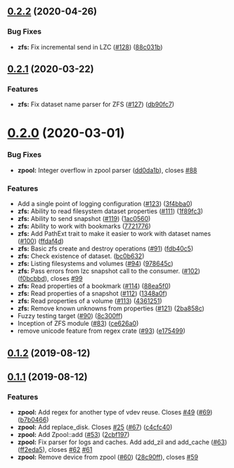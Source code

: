 ## [0.2.2](https://github.com/Inner-Heaven/libzetta-rs/compare/v0.2.1...v0.2.2) (2020-04-26)


### Bug Fixes

* **zfs:** Fix incremental send in LZC ([#128](https://github.com/Inner-Heaven/libzetta-rs/issues/128)) ([88c031b](https://github.com/Inner-Heaven/libzetta-rs/commit/88c031b))



## [0.2.1](https://github.com/Inner-Heaven/libzetta-rs/compare/v0.2.0...v0.2.1) (2020-03-22)


### Features

* **zfs:** Fix dataset name parser for ZFS ([#127](https://github.com/Inner-Heaven/libzetta-rs/issues/127)) ([db90fc7](https://github.com/Inner-Heaven/libzetta-rs/commit/db90fc7))



# [0.2.0](https://github.com/Inner-Heaven/libzetta-rs/compare/v0.1.2...v0.2.0) (2020-03-01)


### Bug Fixes

* **zpool:** Integer overflow in zpool parser ([dd0da1b](https://github.com/Inner-Heaven/libzetta-rs/commit/dd0da1b)), closes [#88](https://github.com/Inner-Heaven/libzetta-rs/issues/88)


### Features

* Add a single point of logging configuration ([#123](https://github.com/Inner-Heaven/libzetta-rs/issues/123)) ([3f4bba0](https://github.com/Inner-Heaven/libzetta-rs/commit/3f4bba0))
* **zfs:** Ability to read filesystem dataset properties ([#111](https://github.com/Inner-Heaven/libzetta-rs/issues/111)) ([1f89fc3](https://github.com/Inner-Heaven/libzetta-rs/commit/1f89fc3))
* **zfs:** Ability to send snapshot ([#119](https://github.com/Inner-Heaven/libzetta-rs/issues/119)) ([1ac0560](https://github.com/Inner-Heaven/libzetta-rs/commit/1ac0560))
* **zfs:** Ability to work with bookmarks ([7721776](https://github.com/Inner-Heaven/libzetta-rs/commit/7721776))
* **zfs:** Add PathExt trait to make it easier to work with dataset names ([#100](https://github.com/Inner-Heaven/libzetta-rs/issues/100)) ([ffdaf4d](https://github.com/Inner-Heaven/libzetta-rs/commit/ffdaf4d))
* **zfs:** Basic zfs create and destroy operations ([#91](https://github.com/Inner-Heaven/libzetta-rs/issues/91)) ([fdb40c5](https://github.com/Inner-Heaven/libzetta-rs/commit/fdb40c5))
* **zfs:** Check existence of dataset. ([bc0b632](https://github.com/Inner-Heaven/libzetta-rs/commit/bc0b632))
* **zfs:** Listing filesystems and volumes ([#94](https://github.com/Inner-Heaven/libzetta-rs/issues/94)) ([978645c](https://github.com/Inner-Heaven/libzetta-rs/commit/978645c))
* **zfs:** Pass errors from lzc snapshot call to the consumer. ([#102](https://github.com/Inner-Heaven/libzetta-rs/issues/102)) ([f0bcbbd](https://github.com/Inner-Heaven/libzetta-rs/commit/f0bcbbd)), closes [#99](https://github.com/Inner-Heaven/libzetta-rs/issues/99)
* **zfs:** Read properties of a bookmark ([#114](https://github.com/Inner-Heaven/libzetta-rs/issues/114)) ([88ea5f0](https://github.com/Inner-Heaven/libzetta-rs/commit/88ea5f0))
* **zfs:** Read properties of a snapshot ([#112](https://github.com/Inner-Heaven/libzetta-rs/issues/112)) ([1348a0f](https://github.com/Inner-Heaven/libzetta-rs/commit/1348a0f))
* **zfs:** Read properties of a volume ([#113](https://github.com/Inner-Heaven/libzetta-rs/issues/113)) ([4361251](https://github.com/Inner-Heaven/libzetta-rs/commit/4361251))
* **zfs:** Remove known unknowns from properties ([#121](https://github.com/Inner-Heaven/libzetta-rs/issues/121)) ([2ba858c](https://github.com/Inner-Heaven/libzetta-rs/commit/2ba858c))
* Fuzzy testing target ([#90](https://github.com/Inner-Heaven/libzetta-rs/issues/90)) ([8c300ff](https://github.com/Inner-Heaven/libzetta-rs/commit/8c300ff))
* Inception of ZFS module ([#83](https://github.com/Inner-Heaven/libzetta-rs/issues/83)) ([ce626a0](https://github.com/Inner-Heaven/libzetta-rs/commit/ce626a0))
* remove unicode feature from regex crate ([#93](https://github.com/Inner-Heaven/libzetta-rs/issues/93)) ([e175499](https://github.com/Inner-Heaven/libzetta-rs/commit/e175499))



## [0.1.2](https://github.com/Inner-Heaven/libzetta-rs/compare/v0.1.1...v0.1.2) (2019-08-12)



## [0.1.1](https://github.com/Inner-Heaven/libzetta-rs/compare/2cbf197...v0.1.1) (2019-08-12)


### Features

* **zpool:** Add regex for another type of vdev reuse. Closes [#49](https://github.com/Inner-Heaven/libzetta-rs/issues/49) ([#69](https://github.com/Inner-Heaven/libzetta-rs/issues/69)) ([b7b0466](https://github.com/Inner-Heaven/libzetta-rs/commit/b7b0466))
* **zpool:** Add replace_disk. Closes [#25](https://github.com/Inner-Heaven/libzetta-rs/issues/25) ([#67](https://github.com/Inner-Heaven/libzetta-rs/issues/67)) ([c4cfc40](https://github.com/Inner-Heaven/libzetta-rs/commit/c4cfc40))
* **zpool:** Add Zpool::add ([#53](https://github.com/Inner-Heaven/libzetta-rs/issues/53)) ([2cbf197](https://github.com/Inner-Heaven/libzetta-rs/commit/2cbf197))
* **zpool:** Fix parser for logs and caches. Add add_zil and add_cache ([#63](https://github.com/Inner-Heaven/libzetta-rs/issues/63)) ([ff2eda5](https://github.com/Inner-Heaven/libzetta-rs/commit/ff2eda5)), closes [#62](https://github.com/Inner-Heaven/libzetta-rs/issues/62) [#61](https://github.com/Inner-Heaven/libzetta-rs/issues/61)
* **zpool:** Remove device from zpool ([#60](https://github.com/Inner-Heaven/libzetta-rs/issues/60)) ([28c90ff](https://github.com/Inner-Heaven/libzetta-rs/commit/28c90ff)), closes [#59](https://github.com/Inner-Heaven/libzetta-rs/issues/59)



